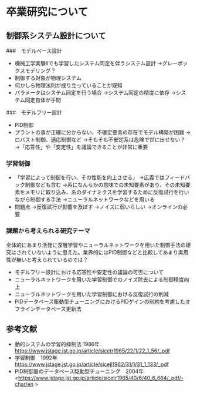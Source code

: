 # 卒業研究について



## 制御系システム設計について



###　モデルベース設計

- 機械工学実験Ⅱでも学習したシステム同定を伴うシステム設計
→グレーボックスモデリング？
- 制御する対象が物理システム
- 何かしら物理法則が成り立っていることが既知
- パラメータはシステム同定を行う場合
→システム同定の精度に依存
→システム同定自体が手間



###　モデルフリー設計

- PID制御
- プラントの事が正確に分からない、不確定要素の存在でモデル構築が困難
→ロバスト制御、適応制御など
→そもそも不安定系は危険で世に出せない？
→「応答性」や「安定性」を議論できることが非常に重要



### 学習制御

- 「学習によって制御を行い、その性能を向上させる」 
→広義ではフィードバック制御なども含む
→系になんらかの意味での未知要素があり、その未知要素をメモリに取り込み、系のダイナミクスを学習するために反復試行を行いながら制御する手法
→ニューラルネットワークなどを用いる
- 問題点
→反復試行が影響を及ぼす
→ノイズに弱いらしい
→オンラインの必要



### 課題から考えられる研究テーマ

全体的にあまり活発に深層学習やニューラルネットワークを用いた制御手法の研究はされていないように思えた。業界的にはPID制御などと比較してあまり実用性が無いと考えられているのでは？

- モデルフリー設計における応答性や安定性の議論の可否について
- ニューラルネットワークを用いた学習制御でのノイズ除去による制御精度向上
- ニューラルネットワークを用いた学習制御における反復試行の削減
- PIDデータベース駆動型チューニングにおけるPIDゲインの制約を考慮したオフラインデータベース更新法



## 参考文献

- 動的システムの学習的抑制法	1986年　<https://www.jstage.jst.go.jp/article/sicetr1965/22/1/22_1_56/_pdf>
- 学習制御　1992年　<https://www.jstage.jst.go.jp/article/sicejl1962/31/1/31_1_133/_pdf>
- PID制御器のデータベース駆動型チューニング　2004年　<https://www.jstage.jst.go.jp/article/sicetr1965/40/6/40_6_664/_pdf/-char/en >
